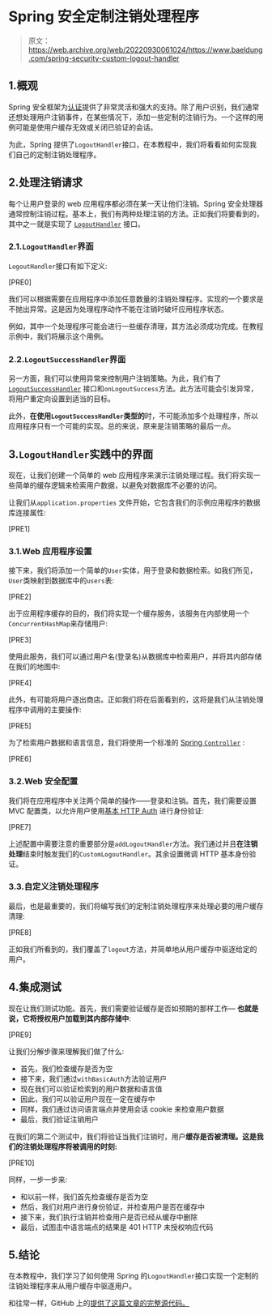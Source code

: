 # Spring 安全定制注销处理程序

> 原文：<https://web.archive.org/web/20220930061024/https://www.baeldung.com/spring-security-custom-logout-handler>

## 1.概观

Spring 安全框架为[认证](/web/20220822105735/https://www.baeldung.com/spring-security-authentication-and-registration)提供了非常灵活和强大的支持。除了用户识别，我们通常还想处理用户注销事件，在某些情况下，添加一些定制的注销行为。一个这样的用例可能是使用户缓存无效或关闭已验证的会话。

为此，Spring 提供了`LogoutHandler`接口，在本教程中，我们将看看如何实现我们自己的定制注销处理程序。

## 2.处理注销请求

每个让用户登录的 web 应用程序都必须在某一天让他们注销。Spring 安全处理器通常控制注销过程。基本上，我们有两种处理注销的方法。正如我们将要看到的，其中之一就是实现了 [`LogoutHandler`](https://web.archive.org/web/20220822105735/https://docs.spring.io/spring-security/site/docs/current/api/org/springframework/security/web/authentication/logout/LogoutHandler.html) 接口。

### 2.1.`LogoutHandler`界面

`LogoutHandler`接口有如下定义:

[PRE0]

我们可以根据需要在应用程序中添加任意数量的注销处理程序。实现的一个要求是不抛出异常。这是因为处理程序动作不能在注销时破坏应用程序状态。

例如，其中一个处理程序可能会进行一些缓存清理，其方法必须成功完成。在教程示例中，我们将展示这个用例。

### 2.2.`LogoutSuccessHandler`界面

另一方面，我们可以使用异常来控制用户注销策略。为此，我们有了 [`LogoutSuccessHandler`](/web/20220822105735/https://www.baeldung.com/spring-security-track-logged-in-users#2-implementing-logoutsuccesshandler) 接口和`onLogoutSuccess`方法。此方法可能会引发异常，将用户重定向设置到适当的目标。

此外，**在使用`LogoutSuccessHandler`类型的**时，不可能添加多个处理程序，所以应用程序只有一个可能的实现。总的来说，原来是注销策略的最后一点。

## 3.`LogoutHandler`实践中的界面

现在，让我们创建一个简单的 web 应用程序来演示注销处理过程。我们将实现一些简单的缓存逻辑来检索用户数据，以避免对数据库不必要的访问。

让我们从`application.properties` 文件开始，它包含我们的示例应用程序的数据库连接属性:

[PRE1]

### 3.1.Web 应用程序设置

接下来，我们将添加一个简单的`User`实体，用于登录和数据检索。如我们所见，`User`类映射到数据库中的`users`表:

[PRE2]

出于应用程序缓存的目的，我们将实现一个缓存服务，该服务在内部使用一个`ConcurrentHashMap`来存储用户:

[PRE3]

使用此服务，我们可以通过用户名(登录名)从数据库中检索用户，并将其内部存储在我们的地图中:

[PRE4]

此外，有可能将用户逐出商店。正如我们将在后面看到的，这将是我们从注销处理程序中调用的主要操作:

[PRE5]

为了检索用户数据和语言信息，我们将使用一个标准的 [Spring `Controller`](/web/20220822105735/https://www.baeldung.com/spring-controllers) :

[PRE6]

### 3.2.Web 安全配置

我们将在应用程序中关注两个简单的操作——登录和注销。首先，我们需要设置 MVC 配置类，以允许用户使用[基本 HTTP Auth](/web/20220822105735/https://www.baeldung.com/httpclient-4-basic-authentication) 进行身份验证:

[PRE7]

上述配置中需要注意的重要部分是`addLogoutHandler`方法。我们通过并且**在注销处理**结束时触发我们的`CustomLogoutHandler`。其余设置微调 HTTP 基本身份验证。

### 3.3.自定义注销处理程序

最后，也是最重要的，我们将编写我们的定制注销处理程序来处理必要的用户缓存清理:

[PRE8]

正如我们所看到的，我们覆盖了`logout`方法，并简单地从用户缓存中驱逐给定的用户。

## 4.集成测试

现在让我们测试功能。首先，我们需要验证缓存是否如预期的那样工作— **也就是说，它将授权用户加载到其内部存储中**:

[PRE9]

让我们分解步骤来理解我们做了什么:

*   首先，我们检查缓存是否为空
*   接下来，我们通过`withBasicAuth`方法验证用户
*   现在我们可以验证检索到的用户数据和语言值
*   因此，我们可以验证用户现在一定在缓存中
*   同样，我们通过访问语言端点并使用会话 cookie 来检查用户数据
*   最后，我们验证注销用户

在我们的第二个测试中，我们将验证当我们注销时，用户**缓存是否被清理。这是我们的注销处理程序将被调用的时刻:**

[PRE10]

同样，一步一步来:

*   和以前一样，我们首先检查缓存是否为空
*   然后，我们对用户进行身份验证，并检查用户是否在缓存中
*   接下来，我们执行注销并检查用户是否已经从缓存中删除
*   最后，试图击中语言端点的结果是 401 HTTP 未授权响应代码

## 5.结论

在本教程中，我们学习了如何使用 Spring 的`LogoutHandler`接口实现一个定制的注销处理程序来从用户缓存中驱逐用户。

和往常一样，GitHub 上的[提供了这篇文章的完整源代码。](https://web.archive.org/web/20220822105735/https://github.com/eugenp/tutorials/tree/master/spring-security-modules/spring-security-web-boot-2)